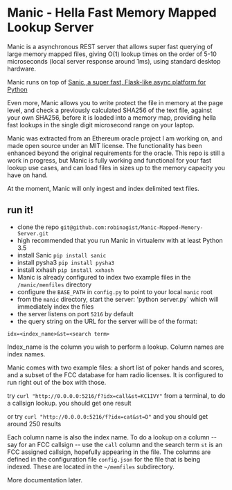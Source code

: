 
# Manic - Hella Fast Memory Mapped Lookup Server

Manic is a asynchronous REST server that allows super fast querying of large memory mapped files, giving O(1) lookup times on the order of 5-10 microseconds (local server response around 1ms), using standard desktop hardware.

Manic runs on top of [Sanic, a super fast, Flask-like async platform for Python](https://github.com/channelcat/sanic)

Even more, Manic allows you to write protect the file in memory at the page level, and check a previously calculated SHA256 of the text file, against your own SHA256, before it is loaded into a memory map, providing hella fast lookups in the single digit microsecond range on your laptop.

Manic was extracted from an Ethereum oracle project I am working on, and made open source under an MIT license.  The functionality has been enhanced beyond the original requirements for the oracle.  This repo is still a work in progress, but Manic is fully working and functional for your fast lookup use cases, and can load files in sizes up to the memory capacity you have on hand.

At the moment, Manic will only ingest and index delimited text files.


## run it!

+ clone the repo `git@github.com:robinagist/Manic-Mapped-Memory-Server.git`
+ high recommended that you run Manic in virtualenv with at least Python 3.5
+ install Sanic `pip install sanic`
+ install pysha3 `pip install pysha3`
+ install xxhash `pip install xxhash` 
+ Manic is already configured to index two example files in the `/manic/memfiles` directory
+ configure the `BASE_PATH` in `config.py` to point to your local `manic` root
+ from the `manic` directory, start the server: 'python server.py` which will immediately index the files
+ the server listens on port `5216` by default
+ the query string on the URL for the server will be of the format:
```
idx=<index_name>&st=<search term>
```
Index_name is the column you wish to perform a lookup. Column names are index names.


Manic comes with two example files:  a short list of poker hands and scores, and a subset of the FCC database for ham radio licenses.  It is configured to run right out of the box with those.

  try `curl "http://0.0.0.0:5216/f?idx=call&st=KC1IVY"` from a terminal, to do a callsign lookup.  you should get one result
  
  or try `curl "http://0.0.0.0:5216/f?idx=cat&st=D"` and you should get around 250 results
  
Each column name is also the index name.  To do a lookup on a column -- say for an FCC callsign -- use the `call` column and the search term `st` is an FCC assigned callsign, hopefully appearing in the file.  The columns are defined in the configuration file `config.json` for the file that is being indexed.  These are located in the `~/memfiles` subdirectory.

More documentation later.






